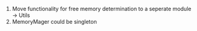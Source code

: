 1. Move functionality for free memory determination to a seperate module -> Utils
2. MemoryMager could be singleton
